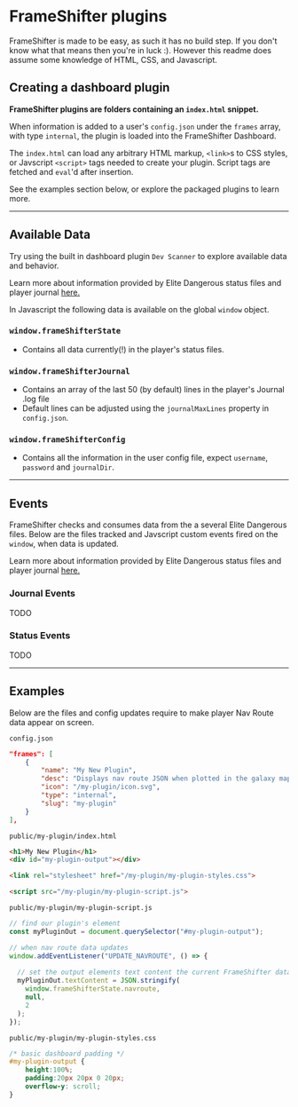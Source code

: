 # FrameShifter plugins

FrameShifter is made to be easy, as such it has no build step. If you don't know what that means then you're in luck :). However this readme does assume some knowledge of HTML, CSS, and Javascript.

## Creating a dashboard plugin

**FrameShifter plugins are folders containing an `index.html` snippet.** 

When information is added to a user's `config.json` under the `frames` array, with type `internal`, the plugin is loaded into the FrameShifter Dashboard.

The `index.html` can load any arbitrary HTML markup, `<link>`s to CSS styles, or Javscript `<script>` tags needed to create your plugin.
Script tags are fetched and `eval`'d after insertion.

See the examples section below, or explore the packaged plugins to learn more.

---

## Available Data

Try using the built in dashboard plugin `Dev Scanner` to explore available data and behavior.

Learn more about information provided by Elite Dangerous status files and player journal [here.](https://elite-journal.readthedocs.io/en/latest/Status%20File/)

In Javascript the following data is available on the global `window` object.

### `window.frameShifterState`
- Contains all data currently(!) in the player's status files.

### `window.frameShifterJournal`
- Contains an array of the last 50 (by default) lines in the player's Journal .log file
- Default lines can be adjusted using the `journalMaxLines` property in `config.json`.

### `window.frameShifterConfig`
- Contains all the information in the user config file, expect `username`, `password` and `journalDir`.

---

## Events

FrameShifter checks and consumes data from the a several Elite Dangerous files. Below are the files tracked and Javscript custom events fired on the `window`, when data is updated.

Learn more about information provided by Elite Dangerous status files and player journal [here.](https://elite-journal.readthedocs.io/en/latest/Status%20File/)

### Journal Events

TODO

### Status Events

TODO

---

## Examples

Below are the files and config updates require to make player Nav Route data appear on screen.

`config.json`
```json
"frames": [
    {
        "name": "My New Plugin",
        "desc": "Displays nav route JSON when plotted in the galaxy map.",
        "icon": "/my-plugin/icon.svg",
        "type": "internal",
        "slug": "my-plugin"
    }
],
```

`public/my-plugin/index.html`
```html
<h1>My New Plugin</h1>
<div id="my-plugin-output"></div>

<link rel="stylesheet" href="/my-plugin/my-plugin-styles.css">

<script src="/my-plugin/my-plugin-script.js">
```

`public/my-plugin/my-plugin-script.js`
```js
// find our plugin's element
const myPluginOut = document.querySelector("#my-plugin-output");

// when nav route data updates
window.addEventListener("UPDATE_NAVROUTE", () => {
  
  // set the output elements text content the current FrameShifter data.
  myPluginOut.textContent = JSON.stringify(
    window.frameShifterState.navroute,
    null,
    2
  );
});
```

`public/my-plugin/my-plugin-styles.css`
```css
/* basic dashboard padding */
#my-plugin-output {
    height:100%;
    padding:20px 20px 0 20px;
    overflow-y: scroll;
}
```